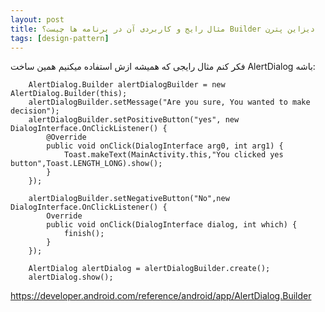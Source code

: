 ```yaml
---
layout: post
title: ‫ دیزاین پترن Builder مثال رایج و کاربردی آن در برنامه ها چیست؟
tags: [design-pattern]
---
```




<!-- comment #752322535 -->
فکر کنم مثال رایجی که همیشه ازش استفاده میکنیم همین ساخت AlertDialog باشه:

        AlertDialog.Builder alertDialogBuilder = new AlertDialog.Builder(this);
        alertDialogBuilder.setMessage("Are you sure, You wanted to make decision");
        alertDialogBuilder.setPositiveButton("yes", new DialogInterface.OnClickListener() {
            @Override
            public void onClick(DialogInterface arg0, int arg1) {
                Toast.makeText(MainActivity.this,"You clicked yes button",Toast.LENGTH_LONG).show();
            }
        });

        alertDialogBuilder.setNegativeButton("No",new DialogInterface.OnClickListener() {
            Override
            public void onClick(DialogInterface dialog, int which) {
                finish();
            }
        });

        AlertDialog alertDialog = alertDialogBuilder.create();
        alertDialog.show();


https://developer.android.com/reference/android/app/AlertDialog.Builder
